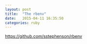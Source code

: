```yaml
---
layout: post
title:  "The rbenv"
date:   2015-04-11 16:35:50
categories: ruby
---
```


https://github.com/sstephenson/rbenv
